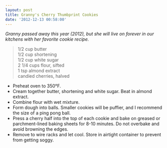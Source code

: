 ```yaml
---
layout: post
title: Granny's Cherry Thumbprint Cookies
date: '2012-12-13 00:58:00'
---
```


*Granny passed away this year (2012), but she will live on forever in our kitchens with her favorite cookie recipe.*

> 1/2 cup butter    
> 1/2 cup shortening     
> 1/2 cup white sugar     
> 2 1/4 cups flour, sifted     
> 1 tsp almond extract     
> candied cherries, halved     

* Preheat oven to 350°F. 
* Cream together butter, shortening and white sugar. Beat in almond extract.
* Combine flour with wet mixture.
* Form dough into balls. Smaller cookies will be puffier, and I recommend the size of a ping pong ball.
* Press a cherry half into the top of each cookie and bake on greased or parchment-lined baking sheets for 8-10 minutes. Do not overbake and avoid browning the edges.
* Remove to wire racks and let cool. Store in airtight container to prevent from getting soggy.
